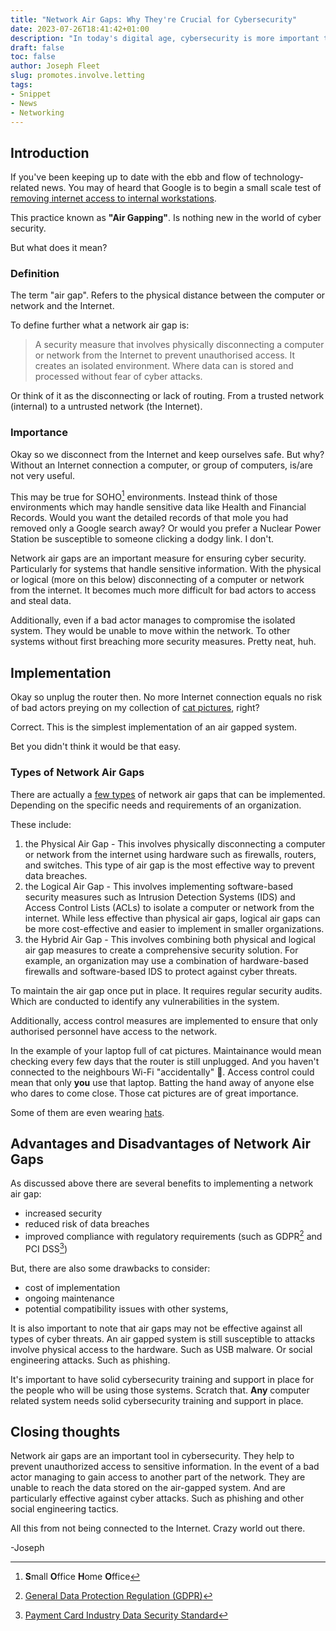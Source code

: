```yaml
---
title: "Network Air Gaps: Why They're Crucial for Cybersecurity"
date: 2023-07-26T18:41:42+01:00
description: "In today's digital age, cybersecurity is more important than ever before. One of the most effective ways to protect against cyber threats is by implementing network air gaps. These are physical or virtual barriers that isolate critical systems from the rest of a network. In this blog article, we'll explore why network air gaps are crucial for cybersecurity."
draft: false
toc: false
author: Joseph Fleet
slug: promotes.involve.letting
tags:
- Snippet
- News
- Networking
---
```


## Introduction

If you've been keeping up to date with the ebb and flow of technology-related news. You may of heard that Google is to begin a small scale test of [removing internet access to internal workstations](https://www.theregister.com/2023/07/19/google_cuts_internet/).

This practice known as **"Air Gapping"**. Is nothing new in the world of cyber security. 

But what does it mean?

### Definition
The term "air gap". Refers to the physical distance between the computer or network and the Internet.

To define further what a network air gap is: 
> A security measure that involves physically disconnecting a computer or network from the Internet to prevent unauthorised access. It creates an isolated environment. Where data can is stored and processed without fear of cyber attacks.

Or think of it as the disconnecting or lack of routing. From a trusted network (internal) to a untrusted network (the Internet).

### Importance

Okay so we disconnect from the Internet and keep ourselves safe. But why? Without an Internet connection a computer, or group of computers, is/are not very useful.

This may be true for SOHO[^1] environments. Instead think of those environments which may handle sensitive data like Health and Financial Records. Would you want the detailed records of that mole you had removed only a Google search away? Or would you prefer a Nuclear Power Station be susceptible to someone clicking a dodgy link. I don't.

Network air gaps are an important measure for ensuring cyber security. Particularly for systems that handle sensitive information. With the physical or logical (more on this below) disconnecting of a computer or network from the internet. It becomes much more difficult for bad actors to access and steal data. 

Additionally, even if a bad actor manages to compromise the isolated system. They would be unable to move within the network. To other systems without first breaching more security measures. Pretty neat, huh.

## Implementation

Okay so unplug the router then. No more Internet connection equals no risk of bad actors preying on my collection of [cat pictures](https://icanhas.cheezburger.com/), right?

Correct. This is the simplest implementation of an air gapped system.

Bet you didn't think it would be that easy.

### Types of Network Air Gaps

There are actually a [few types](https://simplicable.com/IT/air-gap) of network air gaps that can be implemented. Depending on the specific needs and requirements of an organization. 

These include:

1. the Physical Air Gap - This involves physically disconnecting a computer or network from the internet using hardware such as firewalls, routers, and switches. This type of air gap is the most effective way to prevent data breaches.
2. the Logical Air Gap - This involves implementing software-based security measures such as Intrusion Detection Systems (IDS) and Access Control Lists (ACLs) to isolate a computer or network from the internet. While less effective than physical air gaps, logical air gaps can be more cost-effective and easier to implement in smaller organizations.
3. the Hybrid Air Gap - This involves combining both physical and logical air gap measures to create a comprehensive security solution. For example, an organization may use a combination of hardware-based firewalls and software-based IDS to protect against cyber threats.

To maintain the air gap once put in place. It requires regular security audits. Which are conducted to identify any vulnerabilities in the system.

Additionally, access control measures are implemented to ensure that only authorised personnel have access to the network. 

In the example of your laptop full of cat pictures. Maintainance would mean checking every few days that the router is still unplugged. And you haven't connected to the neighbours Wi-Fi "accidentally" 🤥. Access control could mean that only **you** use that laptop. Batting the hand away of anyone else who dares to come close. Those cat pictures are of great importance. 

Some of them are even wearing [hats](https://i.chzbgr.com/full/9735166720/h11F93FEF/hat-cats_and_cowboy_hats).

## Advantages and Disadvantages of Network Air Gaps

As discussed above there are several benefits to implementing a network air gap:
- increased security
- reduced risk of data breaches
- improved compliance with regulatory requirements (such as GDPR[^2] and PCI DSS[^3])

But, there are also some drawbacks to consider:
- cost of implementation 
- ongoing maintenance
- potential compatibility issues with other systems, 

It is also important to note that air gaps may not be effective against all types of cyber threats. An air gapped system is still susceptible to attacks involve physical access to the hardware. Such as USB malware. Or social engineering attacks. Such as phishing.

It's important to have solid cybersecurity training and support in place for the people who will be using those systems. Scratch that. **Any** computer related system needs solid cybersecurity training and support in place.

## Closing thoughts

Network air gaps are an important tool in cybersecurity. They help to prevent unauthorized access to sensitive information. In the event of a bad actor managing to gain access to another part of the network. They are unable to reach the data stored on the air-gapped system. And are particularly effective against cyber attacks. Such as phishing and other social engineering tactics.

All this from not being connected to the Internet. Crazy world out there.

-Joseph

[^1]: **S**mall **O**ffice **H**ome **O**ffice
[^2]: [General Data Protection Regulation (GDPR)](https://www.gov.uk/data-protection)
[^3]: [Payment Card Industry Data Security Standard](https://www.pcisecuritystandards.org/)